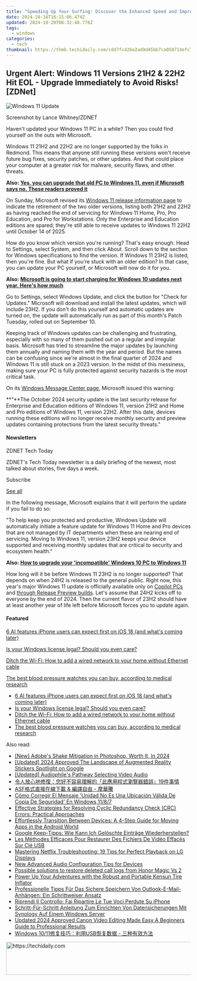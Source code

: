 ```yaml
---
title: "Speeding Up Your Surfing: Discover the Enhanced Speed and Improved Performance of Google's Latest Chrome Update for Windows - What You Need to Know"
date: 2024-10-16T16:15:06.474Z
updated: 2024-10-20T08:32:48.776Z
tags:
  - windows
categories:
  - tech
thumbnail: https://thmb.techidaily.com/cdd7fc426e2ad9d45bb7ca050714efc7a5191159c61f1ffd4157c0d0a51c0306.jpg
---
```


## Urgent Alert: Windows 11 Versions 21H2 & 22H2 Hit EOL - Upgrade Immediately to Avoid Risks![ZDNet]

![Windows 11 Update](https://www.zdnet.com/a/img/resize/a3d7f6204a4a80c657ff5a478fcd7dde3d2564e1/2024/09/11/b679a3e9-5816-4292-8618-8cad24cce468/figure-top-update-your-windows-11-pc-to-version-23h2-or-else.jpg?auto=webp&width=1280)

Screenshot by Lance Whitney/ZDNET

Haven't updated your Windows 11 PC in a while? Then you could find yourself on the outs with Microsoft. 

Windows 11 21H2 and 22H2 are no longer supported by the folks in Redmond. This means that anyone still running these versions won't receive future bug fixes, security patches, or other updates. And that could place your computer at a greater risk for malware, security flaws, and other threats.

**Also: [Yes, you can upgrade that old PC to Windows 11, even if Microsoft says no. These readers proved it](https://www.zdnet.com/article/yes-you-can-upgrade-that-old-pc-to-windows-11-even-if-microsoft-says-no-these-readers-proved-it/)**

On Sunday, Microsoft revised its [Windows 11 release information page](https://learn.microsoft.com/en-us/windows/release-health/windows11-release-information) to indicate the retirement of the two older versions, listing both 21H2 and 22H2 as having reached the end of servicing for Windows 11 Home, Pro, Pro Education, and Pro for Workstations. Only the Enterprise and Education editions are spared; they're still able to receive updates to Windows 11 22H2 until October 14 of 2025.

How do you know which version you're running? That's easy enough. Head to Settings, select System, and then click About. Scroll down to the section for Windows specifications to find the version. If Windows 11 23H2 is listed, then you're fine. But what if you're stuck with an older edition? In that case, you can update your PC yourself, or Microsoft will now do it for you.

**Also: [Microsoft is going to start charging for Windows 10 updates next year. Here's how much](https://www.zdnet.com/article/microsoft-is-going-to-start-charging-for-windows-10-updates-next-year-heres-how-much/)**

Go to Settings, select Windows Update, and click the button for "Check for Updates." Microsoft will download and install the latest updates, which will include 23H2\. If you don't do this yourself and automatic updates are turned on, the update will automatically run as part of this month's Patch Tuesday, rolled out on September 10.

Keeping track of Windows updates can be challenging and frustrating, especially with so many of them pushed out on a regular and irregular basis. Microsoft has tried to streamline the major updates by launching them annually and naming them with the year and period. But the names can be confusing since we're almost in the final quarter of 2024 and Windows 11 is still stuck on a 2023 version. In the midst of this messiness, making sure your PC is fully protected against security hazards is the most critical task.

On its [Windows Message Center page](https://learn.microsoft.com/en-us/windows/release-health/windows-message-center), Microsoft issued this warning:

**"**The October 2024 security update is the last security release for Enterprise and Education editions of Windows 11, version 21H2 and Home and Pro editions of Windows 11, version 22H2\. After this date, devices running these editions will no longer receive monthly security and preview updates containing protections from the latest security threats."

#### Newsletters

ZDNET Tech Today

ZDNET's Tech Today newsletter is a daily briefing of the newest, most talked about stories, five days a week.

 Subscribe

[See all](https://www.zdnet.com/newsletters/)

In the following message, Microsoft explains that it will perform the update if you fail to do so:

"To help keep you protected and productive, Windows Update will automatically initiate a feature update for Windows 11 Home and Pro devices that are not managed by IT departments when these are nearing end of servicing. Moving to Windows 11, version 23H2 keeps your device supported and receiving monthly updates that are critical to security and ecosystem health."

**Also: [How to upgrade your 'incompatible' Windows 10 PC to Windows 11](https://www.zdnet.com/article/how-to-upgrade-your-incompatible-windows-10-pc-to-windows-11/)**

How long will it be before Windows 11 23H2 is no longer supported? That depends on when 24H2 is released to the general public. Right now, this year's major Windows 11 update is officially available only on [Copilot PCs](https://support.microsoft.com/en-us/topic/kb5043950-windows-11-version-24h2-support-2fd719b6-8c26-469f-99fe-832eb1b702d7) and [through Release Preview builds](https://blogs.windows.com/windows-insider/2024/05/22/releasing-windows-11-version-24h2-to-the-release-preview-channel/). Let's assume that 24H2 kicks off to everyone by the end of 2024\. Then the current flavor of 23H2 should have at least another year of life left before Microsoft forces you to update again.

#### Featured

[6 AI features iPhone users can expect first on iOS 18 (and what's coming later)](https://www.zdnet.com/article/6-ai-features-iphone-users-can-expect-first-on-ios-18-and-whats-coming-later/ "6 AI features iPhone users can expect first on iOS 18 (and what's coming later)")

[Is your Windows license legal? Should you even care?](https://www.zdnet.com/article/is-your-windows-license-legal-should-you-even-care/ "Is your Windows license legal? Should you even care?")

[Ditch the Wi-Fi: How to add a wired network to your home without Ethernet cable](https://www.zdnet.com/article/ditch-the-wi-fi-how-to-add-a-wired-network-to-your-home-without-ethernet-cable/ "Ditch the Wi-Fi: How to add a wired network to your home without Ethernet cable")

[The best blood pressure watches you can buy, according to medical research](https://www.zdnet.com/article/best-blood-pressure-watch/ "The best blood pressure watches you can buy, according to medical research")

* [6 AI features iPhone users can expect first on iOS 18 (and what's coming later)](https://www.zdnet.com/article/6-ai-features-iphone-users-can-expect-first-on-ios-18-and-whats-coming-later/ "6 AI features iPhone users can expect first on iOS 18 (and what's coming later)")
* [Is your Windows license legal? Should you even care?](https://www.zdnet.com/article/is-your-windows-license-legal-should-you-even-care/ "Is your Windows license legal? Should you even care?")
* [Ditch the Wi-Fi: How to add a wired network to your home without Ethernet cable](https://www.zdnet.com/article/ditch-the-wi-fi-how-to-add-a-wired-network-to-your-home-without-ethernet-cable/ "Ditch the Wi-Fi: How to add a wired network to your home without Ethernet cable")
* [The best blood pressure watches you can buy, according to medical research](https://www.zdnet.com/article/best-blood-pressure-watch/ "The best blood pressure watches you can buy, according to medical research")

<ins class="adsbygoogle"
     style="display:block"
     data-ad-format="autorelaxed"
     data-ad-client="ca-pub-7571918770474297"
     data-ad-slot="1223367746"></ins>

<ins class="adsbygoogle"
     style="display:block"
     data-ad-client="ca-pub-7571918770474297"
     data-ad-slot="8358498916"
     data-ad-format="auto"
     data-full-width-responsive="true"></ins>

<span class="atpl-alsoreadstyle">Also read:</span>
<div><ul>
<li><a href="https://fox-glue.techidaily.com/new-adobes-shake-mitigation-in-photoshop-worth-it-in-2024/"><u>[New] Adobe's Shake Mitigation in Photoshop, Worth It, In 2024</u></a></li>
<li><a href="https://article-tips.techidaily.com/updated-2024-approved-the-landscape-of-augmented-reality-stickers-spotlight-on-google/"><u>[Updated] 2024 Approved The Landscape of Augmented Reality Stickers Spotlight on Google</u></a></li>
<li><a href="https://extra-hints.techidaily.com/updated-audiophiles-pathway-selecting-video-audio/"><u>[Updated] Audiophile's Pathway Selecting Video Audio</u></a></li>
<li><a href="https://win-deluxe.techidaily.com/19/"><u>令人放心地修復：您好不容易理解的「此應用程式瀏覽器錯誤」19件事情</u></a></li>
<li><a href="https://vp-tips.techidaily.com/asf-and/"><u>ASF格式直接在線下載 & 編譯自由 - 摩華騰</u></a></li>
<li><a href="https://win-deluxe.techidaily.com/como-corregir-el-mensaje-unidad-no-es-una-ubicacion-valida-de-copia-de-seguridad-en-windows-1187/"><u>Cómo Corregir El Mensaje 'Unidad No Es Una Ubicación Válida De Copia De Seguridad' En Windows 11/8/7</u></a></li>
<li><a href="https://win-deluxe.techidaily.com/effective-strategies-for-resolving-cyclic-redundancy-check-crc-errors-practical-approaches/"><u>Effective Strategies for Resolving Cyclic Redundancy Check (CRC) Errors: Practical Approaches</u></a></li>
<li><a href="https://discover-hacks.techidaily.com/effortlessly-transition-between-devices-a-4-step-guide-for-moving-apps-in-the-android-world/"><u>Effortlessly Transition Between Devices: A 4-Step Guide for Moving Apps in the Android World</u></a></li>
<li><a href="https://win-deluxe.techidaily.com/google-keep-tipps-wie-kann-ich-geloschte-eintrage-wiederherstellen/"><u>Google Keep-Tipps: Wie Kann Ich Gelöschte Einträge Wiederherstellen?</u></a></li>
<li><a href="https://win-deluxe.techidaily.com/les-methodes-efficaces-pour-restaurer-des-fichiers-de-video-effaces-sur-cle-usb/"><u>Les Méthodes Efficaces Pour Restaurer Des Fichiers De Vidéo Effacés Sur Clé USB</u></a></li>
<li><a href="https://techtrends.techidaily.com/mastering-netflix-troubleshooting-19-tips-for-perfect-playback-on-lg-displays/"><u>Mastering Netflix Troubleshooting: 19 Tips for Perfect Playback on LG Displays</u></a></li>
<li><a href="https://audio-editing.techidaily.com/new-advanced-audio-configuration-tips-for-devices/"><u>New Advanced Audio Configuration Tips for Devices</u></a></li>
<li><a href="https://review-topics.techidaily.com/possible-solutions-to-restore-deleted-call-logs-from-honor-magic-vs-2-by-fonelab-android-recover-call-logs/"><u>Possible solutions to restore deleted call logs from Honor Magic Vs 2</u></a></li>
<li><a href="https://buynow-info.techidaily.com/power-up-your-adventures-with-the-robust-and-portable-kensun-tire-inflator/"><u>Power Up Your Adventures with the Robust and Portable Kensun Tire Inflator</u></a></li>
<li><a href="https://win-deluxe.techidaily.com/professionelle-tipps-fur-das-sichere-speichern-von-outlook-e-mail-anhangen-ein-schrittweiser-ansatz/"><u>Professionelle Tipps Für Das Sichere Speichern Von Outlook-E-Mail-Anhängen: Ein Schrittweiser Ansatz</u></a></li>
<li><a href="https://win-deluxe.techidaily.com/riprendi-il-controllo-fai-ripartire-le-tue-voci-perdute-su-iphone/"><u>Riprendi Il Controllo: Fai Ripartire Le Tue Voci Perdute Su iPhone</u></a></li>
<li><a href="https://win-deluxe.techidaily.com/schritt-fur-schritt-anleitung-zum-einrichten-von-datensicherungen-mit-synology-auf-einem-windows-server/"><u>Schritt-Für-Schritt Anleitung Zum Einrichten Von Datensicherungen Mit Synology Auf Einem Windows Server</u></a></li>
<li><a href="https://ai-video-tools.techidaily.com/updated-2024-approved-canon-video-editing-made-easy-a-beginners-guide-to-professional-results/"><u>Updated 2024 Approved Canon Video Editing Made Easy A Beginners Guide to Professional Results</u></a></li>
<li><a href="https://win-deluxe.techidaily.com/1728465732548-windows-1011usb/"><u>Windows 10/11修复技巧：利用USB恢复数据 - 三种有效方法</u></a></li>
</ul></div>

<!-- affiliate ads begin -->
<a href="https://appsumo.8odi.net/c/5597632/2144280/7443" target="_top" id="2144280">
  <img src="//a.impactradius-go.com/display-ad/7443-2144280" border="0" alt="https://techidaily.com" width="600" height="90"/>
</a>
<img height="0" width="0" src="https://appsumo.8odi.net/i/5597632/2144280/7443" style="position:absolute;visibility:hidden;" border="0" />
<!-- affiliate ads end -->

